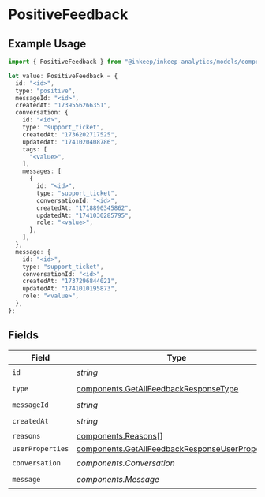 # PositiveFeedback

## Example Usage

```typescript
import { PositiveFeedback } from "@inkeep/inkeep-analytics/models/components";

let value: PositiveFeedback = {
  id: "<id>",
  type: "positive",
  messageId: "<id>",
  createdAt: "1739556266351",
  conversation: {
    id: "<id>",
    type: "support_ticket",
    createdAt: "1736202717525",
    updatedAt: "1741020408786",
    tags: [
      "<value>",
    ],
    messages: [
      {
        id: "<id>",
        type: "support_ticket",
        conversationId: "<id>",
        createdAt: "1718890345862",
        updatedAt: "1741030285795",
        role: "<value>",
      },
    ],
  },
  message: {
    id: "<id>",
    type: "support_ticket",
    conversationId: "<id>",
    createdAt: "1737296844021",
    updatedAt: "1741010195873",
    role: "<value>",
  },
};
```

## Fields

| Field                                                                                                              | Type                                                                                                               | Required                                                                                                           | Description                                                                                                        |
| ------------------------------------------------------------------------------------------------------------------ | ------------------------------------------------------------------------------------------------------------------ | ------------------------------------------------------------------------------------------------------------------ | ------------------------------------------------------------------------------------------------------------------ |
| `id`                                                                                                               | *string*                                                                                                           | :heavy_check_mark:                                                                                                 | N/A                                                                                                                |
| `type`                                                                                                             | [components.GetAllFeedbackResponseType](../../models/components/getallfeedbackresponsetype.md)                     | :heavy_check_mark:                                                                                                 | N/A                                                                                                                |
| `messageId`                                                                                                        | *string*                                                                                                           | :heavy_check_mark:                                                                                                 | N/A                                                                                                                |
| `createdAt`                                                                                                        | *string*                                                                                                           | :heavy_check_mark:                                                                                                 | N/A                                                                                                                |
| `reasons`                                                                                                          | [components.Reasons](../../models/components/reasons.md)[]                                                         | :heavy_minus_sign:                                                                                                 | N/A                                                                                                                |
| `userProperties`                                                                                                   | [components.GetAllFeedbackResponseUserProperties](../../models/components/getallfeedbackresponseuserproperties.md) | :heavy_minus_sign:                                                                                                 | N/A                                                                                                                |
| `conversation`                                                                                                     | *components.Conversation*                                                                                          | :heavy_check_mark:                                                                                                 | N/A                                                                                                                |
| `message`                                                                                                          | *components.Message*                                                                                               | :heavy_check_mark:                                                                                                 | N/A                                                                                                                |